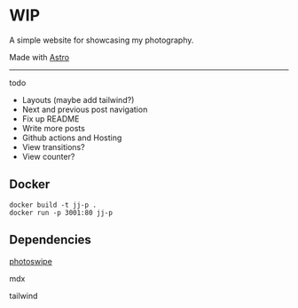 # WIP

A simple website for showcasing my photography.

Made with [Astro](https://astro.build/)

---

todo
- Layouts (maybe add tailwind?)
- Next and previous post navigation
- Fix up README
- Write more posts
- Github actions and Hosting
- View transitions?
- View counter?

## Docker

```
docker build -t jj-p .
docker run -p 3001:80 jj-p
```

## Dependencies

[photoswipe](https://photoswipe.com/)

mdx

tailwind